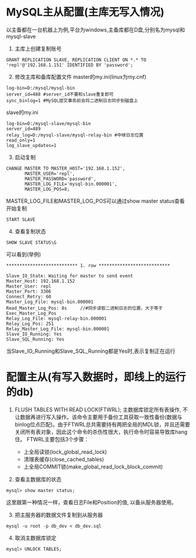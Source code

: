 # MySQL主从配置(主库无写入情况)
以主备都在一台机器上为例,平台为windows,主备库都在D盘,分别名为mysql和mysql-slave

1. 主库上创建复制账号
```
GRANT REPLICATION SLAVE, REPLICATION CLIENT ON *.* TO 'repl'@'192.168.1.151' IDENTIFIED BY 'password';
```

2. 修改主库和备库配置文件
master的my.ini(linux为my.cnf)
```
log-bin=D:/mysql/mysql-bin
server_id=488 #server_id不要和slave重复即可
sync_binlog=1 #MySQL提交事务前会将二进制日志同步到磁盘上
```

slave的my.ini
```
log-bin=D:/mysql-slave/mysql-bin
server_id=489
relay_log=D:/mysql-slave/mysql-relay-bin #中继日志位置
read_only=1
log_slave_updates=1
```

3. 启动复制
```
CHANGE MASTER TO MASTER_HOST='192.168.1.152',   
       MASTER_USER='repl',   
       MASTER_PASSWORD='password',   
       MASTER_LOG_FILE='mysql-bin.000001',   
       MASTER_LOG_POS=8;  
```
MASTER_LOG_FILE和MASTER_LOG_POS可以通过show master status查看  
开始复制 
```
START SLAVE
```

4. 查看复制状态
```
SHOW SLAVE STATUS\G
```
可以看到(举例)
```
*************************** 1. row ***************************

Slave_IO_State: Waiting for master to send event
Master_Host: 192.168.1.152
Master_User: repl
Master_Port: 3306
Connect_Retry: 60
Master_Log_File: mysql-bin.000001
Read_Master_Log_Pos: 8s     //#同步读取二进制日志的位置，大于等于Exec_Master_Log_Pos
Relay_Log_File: mysql-relay-bin.000001
Relay_Log_Pos: 251
Relay_Master_Log_File: mysql-bin.000001
Slave_IO_Running: Yes 
Slave_SQL_Running: Yes 
```
当Slave_IO_Running和Slave_SQL_Running都是Yes时,表示复制正在运行

# 配置主从(有写入数据时，即线上的运行的db)
1. FLUSH TABLES WITH READ LOCK(FTWRL);
主数据库锁定所有表操作, 不让数据再进行写入操作。该命令主要用于备份工具获取一致性备份(数据与binlog位点匹配)。由于FTWRL总共需要持有两把全局的MDL锁，并且还需要关闭所有表对象，因此这个命令的杀伤性很大，执行命令时容易导致库hang住。  FTWRL主要包括3个步骤：

    * 上全局读锁(lock_global_read_lock)
    * 清理表缓存(close_cached_tables)
    * 上全局COMMIT锁(make_global_read_lock_block_commit)

2. 查看主数据库的状态
```
mysql> show master status;
```
这里跟第一种情况一样，查看日志File和Position的值, 以备从服务器使用。

3. 把主服务器的数据文件复制到从服务器
```
mysql -u root -p db_dev < db_dev.sql
```

4. 取消主数据库锁定
```
mysql> UNLOCK TABLES;
```